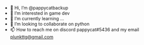 - 👋 Hi, I’m @pappycatbackup
- 👀 I’m interested in game dev
- 🌱 I’m currently learning ...
- 💞️ I’m looking to collaborate on python
- 📫 How to reach me on discord pappycat#5436 and my email plunkttg@gmail.com

<!---
pappycatbackup/pappycatbackup is a ✨ special ✨ repository because its `README.md` (this file) appears on your GitHub profile.
You can click the Preview link to take a look at your changes.
--->
